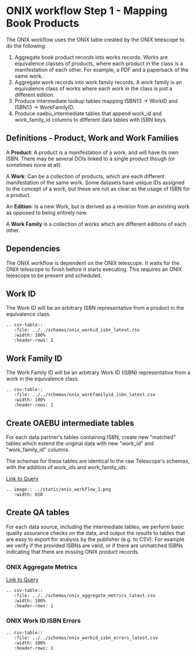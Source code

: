 ONIX workflow Step 1 - Mapping Book Products
=============================================

The ONIX workflow uses the ONIX table created by the ONIX telescope to do the following:
  1. Aggregate book product records into works records. Works are equivalence classes of products, where each product in the class is a manifestation of each other. For example, a PDF and a paperback of the same work.
  2. Aggregate work records into work family records. A work family is an equivalence class of works where each work in the class is just a different edition.
  3. Produce intermediate lookup tables mapping ISBN13 -> WorkID and ISBN13 -> WorkFamilyID.
  4. Produce oaebu_intermediate tables that append work_id and work_family_id columns to different data tables with ISBN keys.

## Definitions - Product, Work and Work Families

A **Product**: A product is a manifestation of a work, and will have its own ISBN. There may be several DOIs linked to a single product though (or sometimes none at all).

A **Work**: Can be a collection of products, which are each different manifestation of the same work. Some datasets have unique IDs assigned to the concept of a work, but these are not as clear as the usage of ISBN for a product.

An **Edition**: Is a new Work, but is derived as a revision from an existing work as opposed to being entirely new.

A **Work Family** is a collection of works which are different editions of each other.

## Dependencies
The ONIX workflow is dependent on the ONIX telescope.  It waits for the ONIX telescope to finish before it starts executing.  This requires an ONIX telescope to be present and scheduled.

## Work ID
The Work ID will be an arbitrary ISBN representative from a product in the equivalence class.

``` eval_rst
.. csv-table::
   :file: ../../schemas/onix_workid_isbn_latest.csv
   :width: 100%
   :header-rows: 1
```

## Work Family ID
The Work Family ID will be an arbitrary Work ID (ISBN) representative from a work in the equivalence class.

``` eval_rst
.. csv-table::
   :file: ../../schemas/onix_workfamilyid_isbn_latest.csv
   :width: 100%
   :header-rows: 1
```

## Create OAEBU intermediate tables
For each data partner's tables containing ISBN, create new "matched" tables which extend the original data with new "work_id" and "work_family_id" columns.

The schemas for these tables are identical to the raw Telescope's schemas, with the addition of work_ids and work_family_ids.

[Link to Query](https://github.com/The-Academic-Observatory/oaebu-workflows/blob/develop/oaebu_workflows/database/sql/assign_workid_workfamilyid.sql.jinja2)

``` eval_rst
.. image:: ../static/onix_workflow_1.png
   :width: 650
```

## Create QA tables
For each data source, including the intermediate tables, we perform basic quality assurance checks on the data, and output the results to tables that are easy to export for analysis by the publisher (e.g. to CSV). For example we verify if the provided ISBNs are valid, or if there are unmatched ISBNs indicating that there are missing ONIX product records.


### ONIX Aggregate Metrics

[Link to Query](https://github.com/The-Academic-Observatory/oaebu-workflows/blob/develop/oaebu_workflows/database/sql/onix_aggregate_metrics.sql.jinja2)

``` eval_rst
.. csv-table::
   :file: ../../schemas/onix_aggregate_metrics_latest.csv
   :width: 100%
   :header-rows: 1
```

### ONIX Work ID ISBN Errors

``` eval_rst
.. csv-table::
   :file: ../../schemas/onix_workid_isbn_errors_latest.csv
   :width: 100%
   :header-rows: 1
```